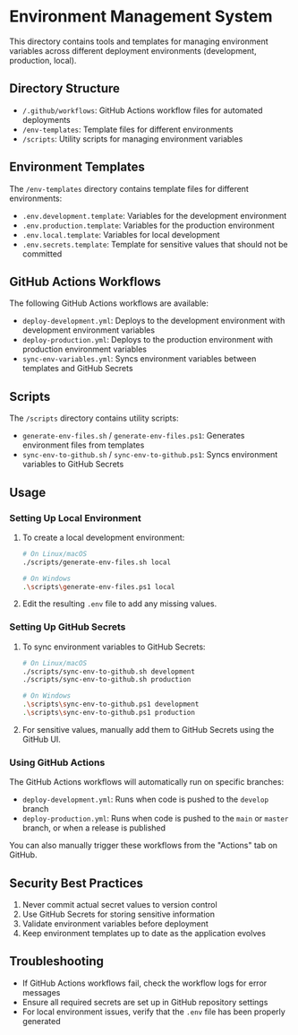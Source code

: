 # Environment Management System

This directory contains tools and templates for managing environment variables across different deployment environments (development, production, local).

## Directory Structure

- `/.github/workflows`: GitHub Actions workflow files for automated deployments
- `/env-templates`: Template files for different environments
- `/scripts`: Utility scripts for managing environment variables

## Environment Templates

The `/env-templates` directory contains template files for different environments:

- `.env.development.template`: Variables for the development environment
- `.env.production.template`: Variables for the production environment
- `.env.local.template`: Variables for local development
- `.env.secrets.template`: Template for sensitive values that should not be committed

## GitHub Actions Workflows

The following GitHub Actions workflows are available:

- `deploy-development.yml`: Deploys to the development environment with development environment variables
- `deploy-production.yml`: Deploys to the production environment with production environment variables
- `sync-env-variables.yml`: Syncs environment variables between templates and GitHub Secrets

## Scripts

The `/scripts` directory contains utility scripts:

- `generate-env-files.sh` / `generate-env-files.ps1`: Generates environment files from templates
- `sync-env-to-github.sh` / `sync-env-to-github.ps1`: Syncs environment variables to GitHub Secrets

## Usage

### Setting Up Local Environment

1. To create a local development environment:

   ```bash
   # On Linux/macOS
   ./scripts/generate-env-files.sh local
   
   # On Windows
   .\scripts\generate-env-files.ps1 local
   ```

2. Edit the resulting `.env` file to add any missing values.

### Setting Up GitHub Secrets

1. To sync environment variables to GitHub Secrets:

   ```bash
   # On Linux/macOS
   ./scripts/sync-env-to-github.sh development
   ./scripts/sync-env-to-github.sh production
   
   # On Windows
   .\scripts\sync-env-to-github.ps1 development
   .\scripts\sync-env-to-github.ps1 production
   ```

2. For sensitive values, manually add them to GitHub Secrets using the GitHub UI.

### Using GitHub Actions

The GitHub Actions workflows will automatically run on specific branches:

- `deploy-development.yml`: Runs when code is pushed to the `develop` branch
- `deploy-production.yml`: Runs when code is pushed to the `main` or `master` branch, or when a release is published

You can also manually trigger these workflows from the "Actions" tab on GitHub.

## Security Best Practices

1. Never commit actual secret values to version control
2. Use GitHub Secrets for storing sensitive information
3. Validate environment variables before deployment
4. Keep environment templates up to date as the application evolves

## Troubleshooting

- If GitHub Actions workflows fail, check the workflow logs for error messages
- Ensure all required secrets are set up in GitHub repository settings
- For local environment issues, verify that the `.env` file has been properly generated